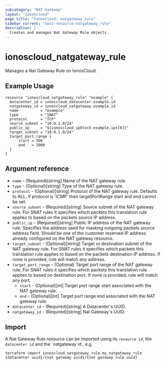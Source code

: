 ```yaml
---
subcategory: "NAT Gateway"
layout: "ionoscloud"
page_title: "IonosCloud: natgateway_rule"
sidebar_current: "docs-resource-natgateway_rule"
description: |-
  Creates and manages Nat Gateway Rule objects.
---
```


# ionoscloud_natgateway_rule

Manages a Nat Gateway Rule on IonosCloud.

## Example Usage

```hcl
resource "ionoscloud_natgateway_rule" "example" {
  datacenter_id = ionoscloud_datacenter.example.id
  natgateway_id = ionoscloud_natgateway.example.id
  name          = "example"
  type          = "SNAT"
  protocol      = "TCP"
  source_subnet = "10.0.1.0/24"
  public_ip     = "${ionoscloud_ipblock.example.ips[0]}"
  target_subnet = "10.0.1.0/24"
  target_port_range {
      start = 500
      end   = 1000
  }
}
```

## Argument reference

- `name` - (Required)[string] Name of the NAT gateway rule.
- `type` - (Optional)[string] Type of the NAT gateway rule.
- `protocol` - (Optional)[string] Protocol of the NAT gateway rule. Defaults to ALL. If protocol is 'ICMP' then targetPortRange start and end cannot be set.
- `source_subnet` - (Required)[string] Source subnet of the NAT gateway rule. For SNAT rules it specifies which packets this translation rule applies to based on the packets source IP address.
- `public_ip` - (Required)[string] Public IP address of the NAT gateway rule. Specifies the address used for masking outgoing packets source address field. Should be one of the customer reserved IP address already configured on the NAT gateway resource.
- `target_subnet` - (Optional)[string] Target or destination subnet of the NAT gateway rule. For SNAT rules it specifies which packets this translation rule applies to based on the packets destination IP address. If none is provided, rule will match any address.
- `target_port_range` - (Optional) Target port range of the NAT gateway rule. For SNAT rules it specifies which packets this translation rule applies to based on destination port. If none is provided, rule will match any port.
    - `start` - (Optional)[int] Target port range start associated with the NAT gateway rule.
    - `end` - (Optional)[int] Target port range end associated with the NAT gateway rule.
- `datacenter_id` - (Required)[string] A Datacenter's UUID.
- `natgateway_id` - (Required)[string] Nat Gateway's UUID.

## Import

A Nat Gateway Rule resource can be imported using its `resource id`, the `datacenter id` and the `natgateway id , e.g.

```shell
terraform import ionoscloud_natgateway_rule.my_natgateway_rule {datacenter uuid}/{nat gateway uuid}/{nat gateway rule uuid}
```
